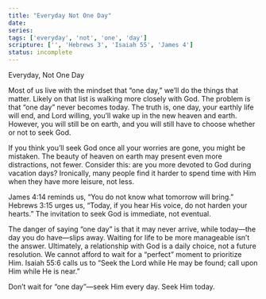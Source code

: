 ```yaml
---
title: "Everyday Not One Day"
date: 
series: 
tags: ['everyday', 'not', 'one', 'day']
scripture: ['', 'Hebrews 3', 'Isaiah 55', 'James 4']
status: incomplete
---
```


Everyday, Not One Day

Most of us live with the mindset that “one day,” we’ll do the things that matter. Likely on that list is walking more closely with God. The problem is that “one day” never becomes today. The truth is, one day, your earthly life will end, and Lord willing, you’ll wake up in the new heaven and earth. However, you will still be on earth, and you will still have to choose whether or not to seek God.

If you think you’ll seek God once all your worries are gone, you might be mistaken. The beauty of heaven on earth may present even more distractions, not fewer. Consider this: are you more devoted to God during vacation days? Ironically, many people find it harder to spend time with Him when they have more leisure, not less.

James 4:14 reminds us, “You do not know what tomorrow will bring.” Hebrews 3:15 urges us, “Today, if you hear His voice, do not harden your hearts.” The invitation to seek God is immediate, not eventual.

The danger of saying “one day” is that it may never arrive, while today—the day you do have—slips away. Waiting for life to be more manageable isn’t the answer. Ultimately, a relationship with God is a daily choice, not a future resolution. We cannot afford to wait for a “perfect” moment to prioritize Him. Isaiah 55:6 calls us to “Seek the Lord while He may be found; call upon Him while He is near.”

Don’t wait for “one day”—seek Him every day. Seek Him today.